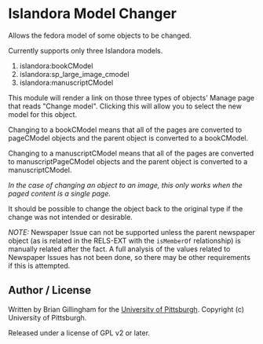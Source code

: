 # Islandora Model Changer
Allows the fedora model of some objects to be changed.

Currently supports only three Islandora models.
1. islandora:bookCModel
2. islandora:sp_large_image_cmodel
3. islandora:manuscriptCModel

This module will render a link on those three types of objects' Manage page that reads "Change model".  Clicking this will allow you to select the new model for this object.

Changing to a bookCModel means that all of the pages are converted to pageCModel objects and the parent object is converted to a bookCModel.

Changing to a manuscriptCModel means that all of the pages are converted to manuscriptPageCModel objects and the parent object is converted to a manuscriptCModel.

*In the case of changing an object to an image, this only works when the paged content is a single page.*


It should be possible to change the object back to the original type if the change was not intended or desirable.


*NOTE:* Newspaper Issue can not be supported unless the parent newspaper object (as is related in the RELS-EXT with the `isMemberOf` relationship) is manually related after the fact.
A full analysis of the values related to Newspaper Issues has not been done, so there may be other requirements if this is attempted.


## Author / License

Written by Brian Gillingham for the [University of Pittsburgh](http://www.pitt.edu).  Copyright (c) University of Pittsburgh.

Released under a license of GPL v2 or later.

